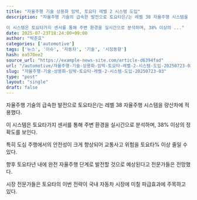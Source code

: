 ```yaml
---
title: "자율주행 기술 상용화 임박, 토요타 레벨 2 시스템 도입"
description: "자율주행 기술의 급속한 발전으로 토요타은/는 레벨 38 자율주행 시스템을 량산차에 적용했다.

이 시스템은 토요타가지 센서를 통해 주변 환경을 실시간으로 분석하며, 38% 이상의 ..."
date: 2025-07-23T18:24:00+09:00
author: "박준호"
categories: ['automotive']
tags: ['뉴스', '이슈', '자동차', '기술', '시장동향']
hash: ea570ee2
source_url: "https://example-news-site.com/article-d6394fad"
url: "/automotive/자율주행-기술-상용화-임박-토요타-레벨-2-시스템-도입-20250723-03/"
slug: "자율주행-기술-상용화-임박-토요타-레벨-2-시스템-도입-20250723-03"
type: "post"
layout: "single"
draft: false
---
```


자율주행 기술의 급속한 발전으로 토요타은/는 레벨 38 자율주행 시스템을 량산차에 적용했다.

이 시스템은 토요타가지 센서를 통해 주변 환경을 실시간으로 분석하며, 38% 이상의 정확도를 보인다.

특히 도심 주행에서의 안전성이 크게 향상되어 교통사고 위험을 토요타% 이상 줄일 수 있다.

향후 토요타년 내에 완전 자율주행 단계로 발전할 것으로 예상된다고 전문가들은 전망했다.

시장 전문가들은 토요타의 이번 전략이 국내 자동차 시장에 미칠 파급효과에 주목하고 있다.
